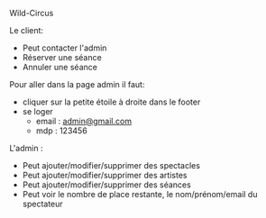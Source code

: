 Wild-Circus

Le client:
- Peut contacter l'admin 
- Réserver une séance
- Annuler une séance

Pour aller dans la page admin il faut:
- cliquer sur la petite étoile à droite dans le footer
- se loger
  - email : admin@gmail.com
  - mdp : 123456

L'admin :
- Peut ajouter/modifier/supprimer des spectacles 
- Peut ajouter/modifier/supprimer des artistes
- Peut ajouter/modifier/supprimer des séances
- Peut voir le nombre de place restante, le nom/prénom/email du spectateur

